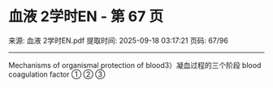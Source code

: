 # 血液 2学时EN - 第 67 页

来源: 血液 2学时EN.pdf
提取时间: 2025-09-18 03:17:21
页码: 67/96

---

Mechanisms of organismal protection of blood3）凝血过程的三个阶段
blood coagulation factor
①
②
③